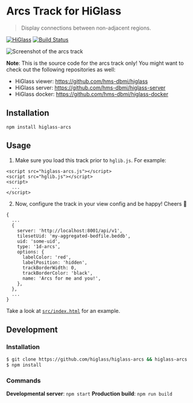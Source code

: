 # Arcs Track for HiGlass

> Display connections between non-adjacent regions.

[![HiGlass](https://img.shields.io/badge/higlass-👍-red.svg?colorB=0f5d92)](http://higlass.io)
[![Build Status](https://img.shields.io/travis/higlass/higlass-arcs/master.svg?colorB=0f5d92)](https://travis-ci.org/higlass/higlass-arcs)

![Screenshot of the arcs track](https://user-images.githubusercontent.com/2143629/71704745-0bd15f00-2d91-11ea-99d3-4bad11dec7de.png "An example of the arcs track")

**Note**: This is the source code for the arcs track only! You might want to check out the following repositories as well:

- HiGlass viewer: https://github.com/hms-dbmi/higlass
- HiGlass server: https://github.com/hms-dbmi/higlass-server
- HiGlass docker: https://github.com/hms-dbmi/higlass-docker

## Installation

```
npm install higlass-arcs
```

## Usage

1. Make sure you load this track prior to `hglib.js`. For example:

```
<script src="higlass-arcs.js"></script>
<script src="hglib.js"></script>
<script>
  ...
</script>
```

2. Now, configure the track in your view config and be happy! Cheers 🎉

```
{
  ...
  {
    server: 'http://localhost:8001/api/v1',
    tilesetUid: 'my-aggregated-bedfile.beddb',
    uid: 'some-uid',
    type: '1d-arcs',
    options: {
      labelColor: 'red',
      labelPosition: 'hidden',
      trackBorderWidth: 0,
      trackBorderColor: 'black',
      name: 'Arcs for me and you!',
    },
  },
  ...
}
```

Take a look at [`src/index.html`](src/index.html) for an example.

## Development

### Installation

```bash
$ git clone https://github.com/higlass/higlass-arcs && higlass-arcs
$ npm install
```

### Commands

**Developmental server**: `npm start`
**Production build**: `npm run build`
